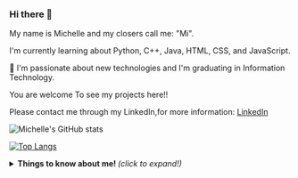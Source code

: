 ### Hi there 👋

My name is Michelle and my closers call me: "Mi". 

I'm currently learning about Python, C++, Java, HTML, CSS, and JavaScript.

🚀 I'm passionate about new technologies and I'm graduating in Information Technology.

You are welcome To see my projects here!!

Please contact me through my LinkedIn,for more information:
[LinkedIn](https://www.linkedin.com/in/michelle-bastos/)



![Michelle's GitHub stats](https://github-readme-stats.vercel.app/api?username=bastosmichelle848&show_icons=true&theme=radical)

[![Top Langs](https://github-readme-stats.vercel.app/api/top-langs/?username=bastosmichelle848&layout=compact)](https://github.com/anuraghazra/github-readme-stats)



<details>
  <summary> <b> Things to know about me! </b> <i>(click to expand!)</i> </summary>
  
  📫 How to reach me: bastosmichelle@hotmail.com
  
  <br>

<!--

Here are some ideas to get you started:

![Welcome](/GitHub-Profile-Header.png?raw=true)

- 🔭 I’m currently working on 
- 🌱 I’m currently learning ...
- 👯 I’m looking to collaborate on ...
- 🤔 I’m looking for help with ...
- 💬 Ask me about ...
- 📫 How to reach me: 
- 😄 Pronouns: ...
- ⚡ Fun fact: ...
-->
